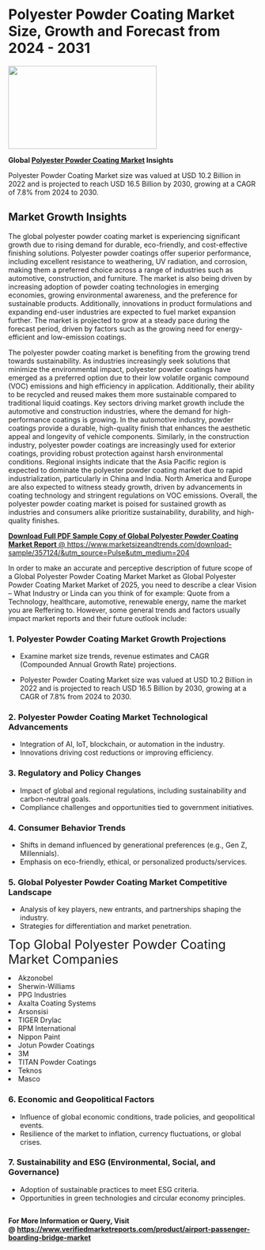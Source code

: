 <H1>Polyester Powder Coating Market Size, Growth and Forecast from 2024 - 2031</H1><img class="aligncenter size-medium wp-image-584254" src="https://thirdeyenews.in/wp-content/uploads/2024/09/Global-Market-Research-300x168.jpeg" alt="" width="300" height="168" /><p><strong>Global&nbsp;<a href="https://www.marketsizeandtrends.com/download-sample/357124/&amp;utm_source=Pulse&amp;utm_medium=204">Polyester Powder Coating Market</a> Insights</strong></p><p>Polyester Powder Coating Market size was valued at USD 10.2 Billion in 2022 and is projected to reach USD 16.5 Billion by 2030, growing at a CAGR of 7.8% from 2024 to 2030.</p><p><h2>Market Growth Insights</h2> <p>The global polyester powder coating market is experiencing significant growth due to rising demand for durable, eco-friendly, and cost-effective finishing solutions. Polyester powder coatings offer superior performance, including excellent resistance to weathering, UV radiation, and corrosion, making them a preferred choice across a range of industries such as automotive, construction, and furniture. The market is also being driven by increasing adoption of powder coating technologies in emerging economies, growing environmental awareness, and the preference for sustainable products. Additionally, innovations in product formulations and expanding end-user industries are expected to fuel market expansion further. The market is projected to grow at a steady pace during the forecast period, driven by factors such as the growing need for energy-efficient and low-emission coatings. <a href="download-sample-link"></a></p> <p>The polyester powder coating market is benefiting from the growing trend towards sustainability. As industries increasingly seek solutions that minimize the environmental impact, polyester powder coatings have emerged as a preferred option due to their low volatile organic compound (VOC) emissions and high efficiency in application. Additionally, their ability to be recycled and reused makes them more sustainable compared to traditional liquid coatings. Key sectors driving market growth include the automotive and construction industries, where the demand for high-performance coatings is growing. In the automotive industry, powder coatings provide a durable, high-quality finish that enhances the aesthetic appeal and longevity of vehicle components. Similarly, in the construction industry, polyester powder coatings are increasingly used for exterior coatings, providing robust protection against harsh environmental conditions. Regional insights indicate that the Asia Pacific region is expected to dominate the polyester powder coating market due to rapid industrialization, particularly in China and India. North America and Europe are also expected to witness steady growth, driven by advancements in coating technology and stringent regulations on VOC emissions. Overall, the polyester powder coating market is poised for sustained growth as industries and consumers alike prioritize sustainability, durability, and high-quality finishes. <a href="get-more-link"></p><p><span class=""><strong>Download Full PDF Sample Copy of Global Polyester Powder Coating Market Report</strong> @ <a href="https://www.marketsizeandtrends.com/download-sample/357124/&amp;utm_source=Pulse&amp;utm_medium=204" target="_blank">https://www.marketsizeandtrends.com/download-sample/357124/&amp;utm_source=Pulse&amp;utm_medium=204</a></span></p><p>In order to make an accurate and perceptive description of future scope of a Global&nbsp;Polyester Powder Coating Market Market as Global&nbsp;Polyester Powder Coating Market Market of 2025, you need to describe a clear Vision &ndash; What Industry or Linda can you think of for example: Quote from a Technology, healthcare, automotive, renewable energy, name the market you are Reffering to. However, some general trends and factors usually impact market reports and their future outlook include:</p><h3>1.&nbsp;<strong>Polyester Powder Coating Market Growth Projections</strong></h3><ul><li>Examine market size trends, revenue estimates and CAGR (Compounded Annual Growth Rate) projections.</li><li><p>Polyester Powder Coating Market size was valued at USD 10.2 Billion in 2022 and is projected to reach USD 16.5 Billion by 2030, growing at a CAGR of 7.8% from 2024 to 2030.</p></li></ul><h3>2.&nbsp;<strong>Polyester Powder Coating Market Technological Advancements</strong></h3><ul><li>Integration of AI, IoT, blockchain, or automation in the industry.</li><li>Innovations driving cost reductions or improving efficiency.</li></ul><h3>3.&nbsp;<strong>Regulatory and Policy Changes</strong></h3><ul><li>Impact of global and regional regulations, including sustainability and carbon-neutral goals.</li><li>Compliance challenges and opportunities tied to government initiatives.</li></ul><h3>4.&nbsp;<strong>Consumer Behavior Trends</strong></h3><ul><li>Shifts in demand influenced by generational preferences (e.g., Gen Z, Millennials).</li><li>Emphasis on eco-friendly, ethical, or personalized products/services.</li></ul><h3>5.&nbsp;<strong>Global Polyester Powder Coating Market Competitive Landscape</strong></h3><ul><li>Analysis of key players, new entrants, and partnerships shaping the industry.</li><li>Strategies for differentiation and market penetration.</li></ul><p data-pm-slice="1 1 []"><span style="color: inherit; font-family: inherit; font-size: 25px;">Top Global Polyester Powder Coating Market Companies</span></p><div class="" data-test-id=""><p><li>Akzonobel</li><li> Sherwin-Williams</li><li> PPG Industries</li><li> Axalta Coating Systems</li><li> Arsonsisi</li><li> TIGER Drylac</li><li> RPM International</li><li> Nippon Paint</li><li> Jotun Powder Coatings</li><li> 3M</li><li> TITAN Powder Coatings</li><li> Teknos</li><li> Masco</li></p></div><h3>6.&nbsp;<strong>Economic and Geopolitical Factors</strong></h3><ul><li>Influence of global economic conditions, trade policies, and geopolitical events.</li><li>Resilience of the market to inflation, currency fluctuations, or global crises.</li></ul><h3>7.&nbsp;<strong>Sustainability and ESG (Environmental, Social, and Governance)</strong></h3><ul><li>Adoption of sustainable practices to meet ESG criteria.</li><li>Opportunities in green technologies and circular economy principles.</li></ul><h2><strong style="font-size: 14px;">For More Information or Query, Visit @&nbsp;</strong><a style="background-color: #ffffff; font-size: 14px;" href="https://www.marketsizeandtrends.com/report/polyester-powder-coating-market/" target="_blank">https://www.verifiedmarketreports.com/product/airport-passenger-boarding-bridge-market</a></h2>
